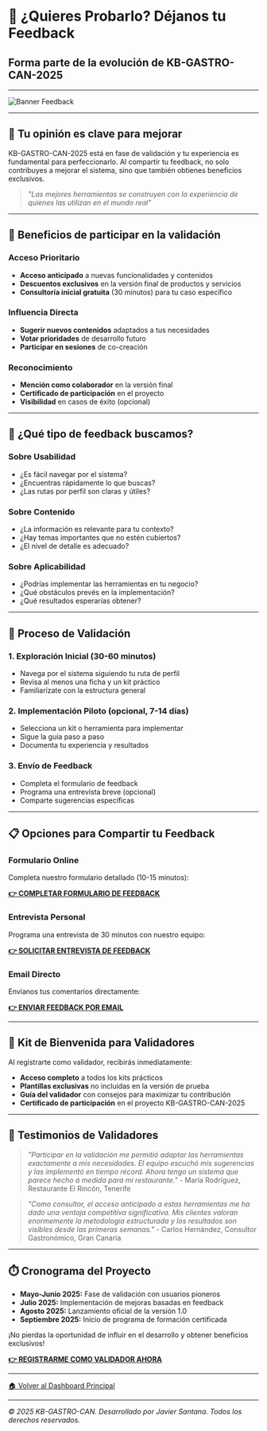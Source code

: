 # 🚀 ¿Quieres Probarlo? Déjanos tu Feedback

## Forma parte de la evolución de KB-GASTRO-CAN-2025

---

![Banner Feedback](https://images.unsplash.com/photo-1516321318423-f06f85e504b3?ixlib=rb-4.0.3&ixid=M3wxMjA3fDB8MHxwaG90by1wYWdlfHx8fGVufDB8fHx8fA%3D%3D&auto=format&fit=crop&w=1170&q=80)

---

## 🌟 Tu opinión es clave para mejorar

KB-GASTRO-CAN-2025 está en fase de validación y tu experiencia es fundamental para perfeccionarlo. Al compartir tu feedback, no solo contribuyes a mejorar el sistema, sino que también obtienes beneficios exclusivos.

> *"Las mejores herramientas se construyen con la experiencia de quienes las utilizan en el mundo real"*

---

## 💎 Beneficios de participar en la validación

### Acceso Prioritario
- **Acceso anticipado** a nuevas funcionalidades y contenidos
- **Descuentos exclusivos** en la versión final de productos y servicios
- **Consultoría inicial gratuita** (30 minutos) para tu caso específico

### Influencia Directa
- **Sugerir nuevos contenidos** adaptados a tus necesidades
- **Votar prioridades** de desarrollo futuro
- **Participar en sesiones** de co-creación

### Reconocimiento
- **Mención como colaborador** en la versión final
- **Certificado de participación** en el proyecto
- **Visibilidad** en casos de éxito (opcional)

---

## 📝 ¿Qué tipo de feedback buscamos?

### Sobre Usabilidad
- ¿Es fácil navegar por el sistema?
- ¿Encuentras rápidamente lo que buscas?
- ¿Las rutas por perfil son claras y útiles?

### Sobre Contenido
- ¿La información es relevante para tu contexto?
- ¿Hay temas importantes que no estén cubiertos?
- ¿El nivel de detalle es adecuado?

### Sobre Aplicabilidad
- ¿Podrías implementar las herramientas en tu negocio?
- ¿Qué obstáculos prevés en la implementación?
- ¿Qué resultados esperarías obtener?

---

## 🔄 Proceso de Validación

### 1. Exploración Inicial (30-60 minutos)
- Navega por el sistema siguiendo tu ruta de perfil
- Revisa al menos una ficha y un kit práctico
- Familiarízate con la estructura general

### 2. Implementación Piloto (opcional, 7-14 días)
- Selecciona un kit o herramienta para implementar
- Sigue la guía paso a paso
- Documenta tu experiencia y resultados

### 3. Envío de Feedback
- Completa el formulario de feedback
- Programa una entrevista breve (opcional)
- Comparte sugerencias específicas

---

## 📋 Opciones para Compartir tu Feedback

### Formulario Online
Completa nuestro formulario detallado (10-15 minutos):

**[👉 COMPLETAR FORMULARIO DE FEEDBACK](https://forms.gle/exampleFormLink)**

### Entrevista Personal
Programa una entrevista de 30 minutos con nuestro equipo:

**[👉 SOLICITAR ENTREVISTA DE FEEDBACK](https://calendly.com/exampleCalendlyLink)**

### Email Directo
Envíanos tus comentarios directamente:

**[👉 ENVIAR FEEDBACK POR EMAIL](mailto:feedback@kb-gastro-can.com)**

---

## 🎁 Kit de Bienvenida para Validadores

Al registrarte como validador, recibirás inmediatamente:

- **Acceso completo** a todos los kits prácticos
- **Plantillas exclusivas** no incluidas en la versión de prueba
- **Guía del validador** con consejos para maximizar tu contribución
- **Certificado de participación** en el proyecto KB-GASTRO-CAN-2025

---

## 💬 Testimonios de Validadores

> *"Participar en la validación me permitió adaptar las herramientas exactamente a mis necesidades. El equipo escuchó mis sugerencias y las implementó en tiempo récord. Ahora tengo un sistema que parece hecho a medida para mi restaurante."* - María Rodríguez, Restaurante El Rincón, Tenerife

> *"Como consultor, el acceso anticipado a estas herramientas me ha dado una ventaja competitiva significativa. Mis clientes valoran enormemente la metodología estructurada y los resultados son visibles desde las primeras semanas."* - Carlos Hernández, Consultor Gastronómico, Gran Canaria

---

## ⏱️ Cronograma del Proyecto

- **Mayo-Junio 2025:** Fase de validación con usuarios pioneros
- **Julio 2025:** Implementación de mejoras basadas en feedback
- **Agosto 2025:** Lanzamiento oficial de la versión 1.0
- **Septiembre 2025:** Inicio de programa de formación certificada

¡No pierdas la oportunidad de influir en el desarrollo y obtener beneficios exclusivos!

**[👉 REGISTRARME COMO VALIDADOR AHORA](/kb-gastro-can-2025/MVP_Notion/Solicitar_Acceso.md)**

---

[🏠 Volver al Dashboard Principal](/kb-gastro-can-2025/MVP_Notion/00_Dashboard_Principal.md)

---

*© 2025 KB-GASTRO-CAN. Desarrollado por Javier Santana. Todos los derechos reservados.*
